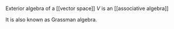 Exterior algebra of a [[vector space]] $V$ is an [[associative algebra]] 

It is also known as Grassman algebra.